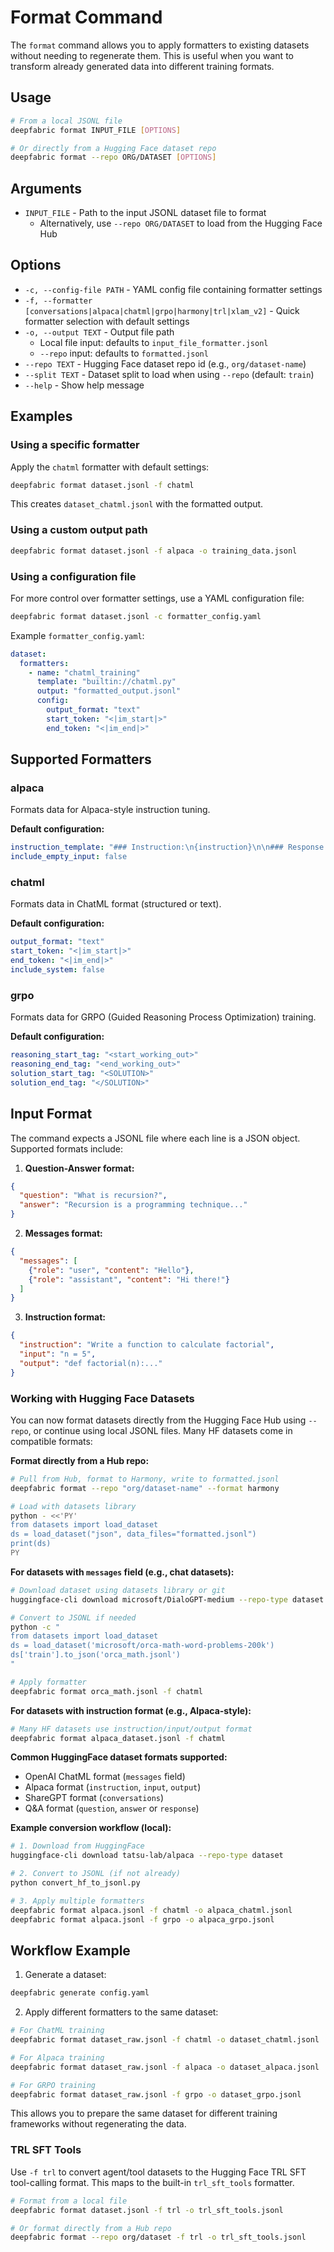 # Format Command

The `format` command allows you to apply formatters to existing datasets without needing to regenerate them. This is useful when you want to transform already generated data into different training formats.

## Usage

```bash
# From a local JSONL file
deepfabric format INPUT_FILE [OPTIONS]

# Or directly from a Hugging Face dataset repo
deepfabric format --repo ORG/DATASET [OPTIONS]
```

## Arguments

- `INPUT_FILE` - Path to the input JSONL dataset file to format
  - Alternatively, use `--repo ORG/DATASET` to load from the Hugging Face Hub

## Options

- `-c, --config-file PATH` - YAML config file containing formatter settings
- `-f, --formatter [conversations|alpaca|chatml|grpo|harmony|trl|xlam_v2]` - Quick formatter selection with default settings
- `-o, --output TEXT` - Output file path
  - Local file input: defaults to `input_file_formatter.jsonl`
  - `--repo` input: defaults to `formatted.jsonl`
- `--repo TEXT` - Hugging Face dataset repo id (e.g., `org/dataset-name`)
- `--split TEXT` - Dataset split to load when using `--repo` (default: `train`)
- `--help` - Show help message

## Examples

### Using a specific formatter

Apply the `chatml` formatter with default settings:

```bash
deepfabric format dataset.jsonl -f chatml
```

This creates `dataset_chatml.jsonl` with the formatted output.

### Using a custom output path

```bash
deepfabric format dataset.jsonl -f alpaca -o training_data.jsonl
```

### Using a configuration file

For more control over formatter settings, use a YAML configuration file:

```bash
deepfabric format dataset.jsonl -c formatter_config.yaml
```

Example `formatter_config.yaml`:

```yaml
dataset:
  formatters:
    - name: "chatml_training"
      template: "builtin://chatml.py"
      output: "formatted_output.jsonl"
      config:
        output_format: "text"
        start_token: "<|im_start|>"
        end_token: "<|im_end|>"
```

## Supported Formatters

### alpaca

Formats data for Alpaca-style instruction tuning.

**Default configuration:**
```yaml
instruction_template: "### Instruction:\n{instruction}\n\n### Response:"
include_empty_input: false
```

### chatml

Formats data in ChatML format (structured or text).

**Default configuration:**
```yaml
output_format: "text"
start_token: "<|im_start|>"
end_token: "<|im_end|>"
include_system: false
```

### grpo

Formats data for GRPO (Guided Reasoning Process Optimization) training.

**Default configuration:**
```yaml
reasoning_start_tag: "<start_working_out>"
reasoning_end_tag: "<end_working_out>"
solution_start_tag: "<SOLUTION>"
solution_end_tag: "</SOLUTION>"
```

## Input Format

The command expects a JSONL file where each line is a JSON object. Supported formats include:

1. **Question-Answer format:**
```json
{
  "question": "What is recursion?",
  "answer": "Recursion is a programming technique..."
}
```

2. **Messages format:**
```json
{
  "messages": [
    {"role": "user", "content": "Hello"},
    {"role": "assistant", "content": "Hi there!"}
  ]
}
```

3. **Instruction format:**
```json
{
  "instruction": "Write a function to calculate factorial",
  "input": "n = 5",
  "output": "def factorial(n):..."
}
```

### Working with Hugging Face Datasets

You can now format datasets directly from the Hugging Face Hub using `--repo`, or continue using local JSONL files. Many HF datasets come in compatible formats:

**Format directly from a Hub repo:**
```bash
# Pull from Hub, format to Harmony, write to formatted.jsonl
deepfabric format --repo "org/dataset-name" --format harmony

# Load with datasets library
python - <<'PY'
from datasets import load_dataset
ds = load_dataset("json", data_files="formatted.jsonl")
print(ds)
PY
```

**For datasets with `messages` field (e.g., chat datasets):**
```bash
# Download dataset using datasets library or git
huggingface-cli download microsoft/DialoGPT-medium --repo-type dataset

# Convert to JSONL if needed
python -c "
from datasets import load_dataset
ds = load_dataset('microsoft/orca-math-word-problems-200k')
ds['train'].to_json('orca_math.jsonl')
"

# Apply formatter
deepfabric format orca_math.jsonl -f chatml
```

**For datasets with instruction format (e.g., Alpaca-style):**
```bash
# Many HF datasets use instruction/input/output format
deepfabric format alpaca_dataset.jsonl -f chatml
```

**Common HuggingFace dataset formats supported:**
- OpenAI ChatML format (`messages` field)
- Alpaca format (`instruction`, `input`, `output`)
- ShareGPT format (`conversations`)
- Q&A format (`question`, `answer` or `response`)

**Example conversion workflow (local):**
```bash
# 1. Download from HuggingFace
huggingface-cli download tatsu-lab/alpaca --repo-type dataset

# 2. Convert to JSONL (if not already)
python convert_hf_to_jsonl.py

# 3. Apply multiple formatters
deepfabric format alpaca.jsonl -f chatml -o alpaca_chatml.jsonl
deepfabric format alpaca.jsonl -f grpo -o alpaca_grpo.jsonl
```

## Workflow Example

1. Generate a dataset:
```bash
deepfabric generate config.yaml
```

2. Apply different formatters to the same dataset:
```bash
# For ChatML training
deepfabric format dataset_raw.jsonl -f chatml -o dataset_chatml.jsonl

# For Alpaca training
deepfabric format dataset_raw.jsonl -f alpaca -o dataset_alpaca.jsonl

# For GRPO training
deepfabric format dataset_raw.jsonl -f grpo -o dataset_grpo.jsonl
```

This allows you to prepare the same dataset for different training frameworks without regenerating the data.
### TRL SFT Tools

Use `-f trl` to convert agent/tool datasets to the Hugging Face TRL SFT tool-calling format. This maps to the built-in `trl_sft_tools` formatter.

```bash
# Format from a local file
deepfabric format dataset.jsonl -f trl -o trl_sft_tools.jsonl

# Or format directly from a Hub repo
deepfabric format --repo org/dataset -f trl -o trl_sft_tools.jsonl
```
